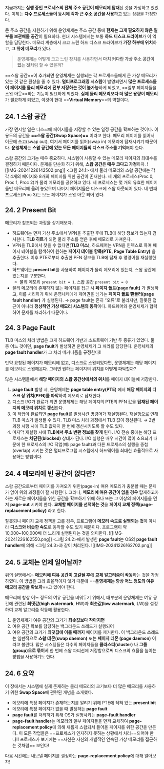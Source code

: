 지금까지는 **실행 중인 프로세스의 전체 주소 공간이 메모리에 탑재**된 것을 가정하고 있었다. 
이제는 **다수 프로세스들이 동시에 각자 큰 주소 공간을 사용**하고 있는 상황을 가정한다. 

큰 주소 공간을 지원하기 위해 운영체제는 주소 공간 중에 **현재는 크게 필요하지 않은 일부를 보관해둘 공간**이 필요하다. 현대 시스템에서는 보통 **하드 디스크 드라이브**가 이 역할을 담당한다. 
메모리 계층에서 크고 느린 하드 디스크 드라이브가 **가장 하부에 위치**하고, **그 위에 메모리**가 있다. 

> 운영체제는 어떻게 크고 느린 장치를 사용하면서 **마치 커다란 가상 주소 공간이 있는 것**처럼 할 수 있을까?

==스왑 공간==이 추가되면 운영체제는 실행되는 각 프로세스들에게 큰 가상 메모리가 있는 것 같은 환상을 줄 수 있다. **멀티프로그래밍 시스템**이 발명되면서 **많은 프로세스들이 페이지를 물리 메모리에 전부 저장하는 것이 불가능**하게 되었고, ==일부 페이지들을 스왑 아웃==하는 기능이 필요하게 되었다. **실제 물리 메모리보다 더 많은 용량이 메모리**가 필요하게 되었고, 이것이 현대 ==**Virtual Memory**==의 역할이다. 

## 24. 1 스왑 공간
가장 먼저할 일은 디스크에 페이지들을 저장할 수 있는 일정 공간을 확보하는 것이다. 이 용도의 공간을 **==스왑 공간(Swap Space)==** 이라고 한다. 메모리 페이지를 읽어서 이곳에 쓰고(swap out), 여기서 페이지를 읽어(swap in) 메모리에 탑재시키기 때문이다. **운영체제**는 **스왑 공간에 있는 모든 페이지들의 디스크 주소를 기억**해야 한다. 

스왑 공간의 크기는 매우 중요하다. 시스템이 사용할 수 있는 메모리 페이지의 최대수를 결정하기 때문이다. 문제를 단순화 하기 위해, **스왑 공간은 매우 크다고 가정**하자. 
![[IMG-20241226142502.png]]
<그림 24.1> 에서 물리 메모리와 스왑 공간에는 각각 4개의 페이지와 8개의 페이지를 위한 공간이 존재한다. 세 개의 프로세스(Proc 0, Proc 1, Proc 2)가 물리 메모리를 공유하고 있다. 세 프로세스는 몇 개의 유효한 페이지들만 메모리에 올려 놓았으며 나머지 페이지들은 디스크에 스왑 아웃되어 있다. 
네 번째 프로세스(Proc 3)는 모든 페이지가 스왑 아웃 되어 있다. 

## 24. 2 Present Bit
메모리가 참조되는 과정을 상기해보자. 
- 하드웨어는 먼저 가상 주소에서 VPN을 추출한 후에 TLB에 해당 정보가 있는지 검사한다. **TLB 히트**가 되면 물리 주소를 얻은 후에 메모리로 가져온다. 
- VPN을 TLB에서 찾을 수 없다면(**TLB 미스**), 하드웨어는 VPN을 인덱스로 하여 페이지 테이블을 탐색하여 원하는 **페이지 테이블 항목(PTE, Page Table Entry)** 을 추출한다. 이후 PTE로부터 추출한 PFN 정보를 TLB에 탑재 후 명령어를 재실행한다. 
- 하드웨어는 **present bit**를 사용하여 페이지가 물리 메모리에 있는지, 스왑 공간에 있는지를 구분한다. 
	- 물리 메모리 `present bit = 1`, 스왑 공간 `present bit = 0`
- 물리 메모리에 존재하지 않는 페이지를 접근 시 **페이지 폴트(page fault)** 가 발생하고, 이를 처리하기 위해 운영체제에게 제어권을 넘기는 **페이지 폴트 핸들러(page fault handler)** 가 실행된다. 
  → page fault는 흔히 “오류”로 불리지만, 잘못된 접근이 아니라 **정상적인 가상 메모리 시스템의 동작**이다. 하드웨어와 운영체제가 협력하여 문제를 처리하기 때문이다. 

## 24. 3 Page Fault
TLB 미스의 처리 방법은 크게 하드웨어 기반과 소프트웨어 기반 두 종류가 있었다. 
둘 중 어느 것이던, **page fault**가 발생하면 운영체제가 그 처리를 담당한다. 운영체제의 **page fault handler**가 그 처리 메커니즘을 규정한다!!

만약 요청된 페이지가 메모리에 없고, 디스크로 스왑되었다면, 운영체제는 해당 페이지를 메모리로 스왑해온다. 그러면 원하는 페이지의 위치를 어떻게 파악할까?

많은 시스템들에서 **해당 페이지의 스왑 공간상에서의 위치**를 페이지 테이블에 저장한다. 
1. **page fault** 발생 시, 운영체제는 **page table entry(PTE)** 에서 **해당 페이지의 디스크 상 위치(PFN)를 파악**하여 메모리로 탑재한다. 
2. 디스크 I/O가 완료가 되면 운영체제는 해당 페이지의 PTE의 PFN 값을 **탑재된 페이지의 메모리 위치로 갱신**한다. 
3. 이 작업이 완료되면 **page fault**를 발생시킨 명령어가 재실행된다. 재실행으로 인해 TLB 미스가 발생될 수 있다. TLB 미스 처리 과정에서 TLB 값이 갱신된다. 
   → 2번 과정 시행 시에 TLB 값까지 한 번에 갱신시키도록 할 수도 있다. 
4. 마지막 재실행 시에 **TLB에서 주소 변환 정보를 찾게** 된다. 
I/O 전송 중에는 해당 프로세스는 **차단된(blocked)** 상태가 된다. I/O 실행은 매우 시간이 많이 소요되기 때문에 한 프로세스의 I/O 작업(예: page fault)과 다른 프로세스의 실행을 중첩(overlap) 시키는 것은 멀티프로그램 시스템에서 하드웨어를 최대한 효율적으로 사용하는 방법이다. 

## 24. 4 메모리에 빈 공간이 없다면?
스왑 공간으로부터 페이지를 가져오기 위한(page-in) 여유 메모리가 충분할 때는 문제가 없이 위의 과정들이 잘 시행된다. 그러나, **메모리에 여유 공간이 없을 경우** 탑재하고자 하는 새로운 페이지들을 위한 공간을 확보하기 위해 하나 또는 그 이상의 페이지들을 먼저 **page-out** 시켜야 한다. **교체할 페이지를 선택하는 것**을 **페이지 교체 정책(page-replacement policy)** 라고 한다. 

잘못되니 페이지 교체 정책을 고를 경우, 프로그램이 **메모리 속도로 실행되는 것**이 아니라 **디스크와 비슷한 속도**로 동작할 수도 있기 때문이다. 프로그램이 약 10,000~100,000배 더 느리게 실행된다는 것을 의미한다. 
![[IMG-20241226162550.png]]
<그림 24.2>에서 발생한 **page fault**는 OS의 **page fault handler**에 의해 <그림 24.3>과 같이 처리된다. 
![[IMG-20241226162702.png]]
## 24. 5 교체는 언제 일어날까?
위의 설명에서는 **메모리에 여유 공간이 고갈될 후**에 **교체 알고리즘이 작동**하는 것을 가정하였다. 
이 방법은 그리 효율적이지 않기 때문에 ==**운영체제는 항상 어느 정도의 여유 메모리 공간을 확보하**==고 있어야 한다. 

메모리에 항상 어느 정도의 여유 공간을 비워두기 위해서, 대부분의 운영체제는 여유 공간에 관련된 **최댓값(high watermark**, HW)과 **최솟값(low watermark**, LW)을 설정하여 교체 알고리즘 작동에 활용한다. 
1. 운영체제가 여유 공간의 크기가 **최솟값보다 작아지면** 
2. 여유 공간 확보를 담당하는 백그라운드 쓰레드가 실행되어 
3. 여유 공간의 크기가 **최댓값에 이를 때까지** 페이지를 제거한다. 
이 백그라운드 쓰레드는 일반적으로 **스왑 데몬(swap daemon)** 또는 **페이지 데몬 (page daemon)** 이라고 불린다. 
많은 시스템들은 다수의 페이지들을 **클러스터(cluster)** 나 **그룹(group)으로 묶어서** 한 번에 스왑 파티션에 저장함으로써 디스크의 효율을 높이는 방법을 사용하기도 한다. 

## 24. 6 요약
이 장에서는 시스템에 실제 존재하는 물리 메모리의 크기보다 더 많은 메모리를 사용하기 위한 **Swap Space**에 관련된 개념을 소개했다. 
- 메모리에 특정 페이지가 존재하는지를 알리기 위해 PTE에 적혀 있는 **present bit**
- 메모리에 특정 페이지가 없을 때 발생하는 **page fault**
- **page fault**를 처리하기 위해 OS가 실행시키는 **page-fault handler**
- **page-fault handler**는 메모리의 일부 페이지들을 먼저 교체하여 **page-replacement policy**에 의해 새롭게 스왑되서 들어올 페이지를 위한 공간을 만든다. 
이 모든 작업들은 ==프로세스가 인지하지 못하는 상황에서 처리==되어야 한다!! 프로세스가 보기에는 ==자신은 자신의 개별적인 연속된 가상 메모리를 접근하는 것처럼== 보인다! 

다음 시간에는 내보낼 페이지를 결정하는 **page-replacement policy**에 대해 알아보자!

